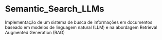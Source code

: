 # Semantic_Search_LLMs
Implementação de um sistema de busca de informações em documentos baseado em modelos de linguagem natural (LLM) e na abordagem Retrieval Augmented Generation (RAG)
